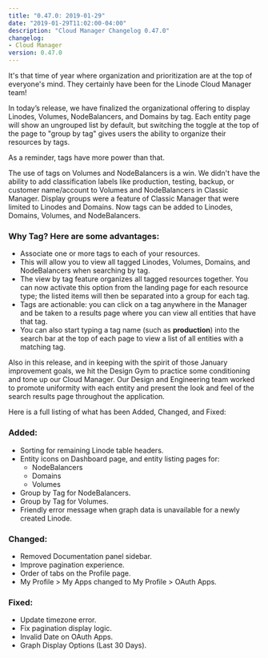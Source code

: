 ```yaml
---
title: "0.47.0: 2019-01-29"
date: "2019-01-29T11:02:00-04:00"
description: "Cloud Manager Changelog 0.47.0"
changelog:
- Cloud Manager
version: 0.47.0
---
```


It's that time of year where organization and prioritization are at the top of everyone's mind. They certainly have been for the Linode Cloud Manager team!

In today’s release, we have finalized the organizational offering to display Linodes, Volumes, NodeBalancers, and Domains by tag. Each entity page will show an ungrouped list by default, but switching the toggle at the top of the page to "group by tag" gives users the ability to organize their resources by tags.

As a reminder, tags have more power than that.  

The use of tags on Volumes and NodeBalancers is a win. We didn't have the ability to add classification labels like production, testing, backup, or customer name/account to Volumes and NodeBalancers in Classic Manager. Display groups were a feature of Classic Manager that were limited to Linodes and Domains. Now tags can be added to Linodes, Domains, Volumes, and NodeBalancers.


### Why Tag? Here are some advantages:

- Associate one or more tags to each of your resources.
- This will allow you to view all tagged Linodes, Volumes, Domains, and NodeBalancers when searching by tag. 
- The view by tag feature organizes all tagged resources together. You can now activate this option from the landing page for each resource type; the listed items will then be separated into a group for each tag.    
- Tags are actionable: you can click on a tag anywhere in the Manager and be taken to a results page where you can view all entities that have that tag. 
- You can also start typing a tag name (such as __production__) into the search bar at the top of each page to view a list of all entities with a matching tag.

Also in this release, and in keeping with the spirit of those January improvement goals, we hit the Design Gym to practice some conditioning and tone up our Cloud Manager. Our Design and Engineering team worked to promote uniformity with each entity and present the look and feel of the search results page throughout the application.

Here is a full listing of what has been Added, Changed, and Fixed:

### Added:
- Sorting for remaining Linode table headers.
- Entity icons on Dashboard page, and entity listing pages for:
  - NodeBalancers
  - Domains
  - Volumes
- Group by Tag for NodeBalancers.
- Group by Tag for Volumes.
- Friendly error message when graph data is unavailable for a newly created Linode.

### Changed:
- Removed Documentation panel sidebar.
- Improve pagination experience.
- Order of tabs on the Profile page.
- My Profile > My Apps changed to My Profile > OAuth Apps.

### Fixed:
- Update timezone error.
- Fix pagination display logic.
- Invalid Date on OAuth Apps.
- Graph Display Options (Last 30 Days).
